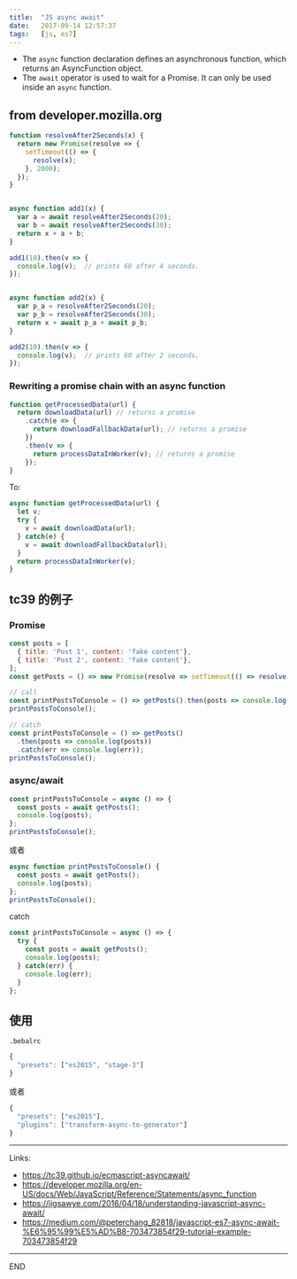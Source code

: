 ```yaml
---
title:  "JS async await"
date:   2017-09-14 12:57:37
tags:   [js, es7]
---
```


- The `async` function declaration defines an asynchronous function, which returns an AsyncFunction object.
- The `await` operator is used to wait for a Promise. It can only be used inside an `async` function.

## from developer.mozilla.org

```js
function resolveAfter2Seconds(x) {
  return new Promise(resolve => {
    setTimeout(() => {
      resolve(x);
    }, 2000);
  });
}


async function add1(x) {
  var a = await resolveAfter2Seconds(20);
  var b = await resolveAfter2Seconds(30);
  return x + a + b;
}

add1(10).then(v => {
  console.log(v);  // prints 60 after 4 seconds.
});


async function add2(x) {
  var p_a = resolveAfter2Seconds(20);
  var p_b = resolveAfter2Seconds(30);
  return x + await p_a + await p_b;
}

add2(10).then(v => {
  console.log(v);  // prints 60 after 2 seconds.
});
```

### Rewriting a promise chain with an async function
```js
function getProcessedData(url) {
  return downloadData(url) // returns a promise
    .catch(e => {
      return downloadFallbackData(url); // returns a promise
    })
    .then(v => {
      return processDataInWorker(v); // returns a promise
    });
}
```

To:

```js
async function getProcessedData(url) {
  let v;
  try {
    v = await downloadData(url); 
  } catch(e) {
    v = await downloadFallbackData(url);
  }
  return processDataInWorker(v);
}
```

## tc39 的例子

### Promise

```js
const posts = [
  { title: 'Post 1', content: 'fake content'},
  { title: 'Post 2', content: 'fake content'},
];
const getPosts = () => new Promise(resolve => setTimeout(() => resolve(posts), 1000));

// call
const printPostsToConsole = () => getPosts().then(posts => console.log(posts));
printPostsToConsole();

// catch
const printPostsToConsole = () => getPosts()
  .then(posts => console.log(posts))
  .catch(err => console.log(err));
printPostsToConsole();
```

### async/await

```js
const printPostsToConsole = async () => {
  const posts = await getPosts();
  console.log(posts);
};
printPostsToConsole();
```
或者
```js
async function printPostsToConsole() {
  const posts = await getPosts();
  console.log(posts);
};
printPostsToConsole();
```

catch
```js
const printPostsToConsole = async () => {
  try {
    const posts = await getPosts();
    console.log(posts);
  } catch(err) {
    console.log(err);
  }
};
```

## 使用
`.bebalrc`
```js
{
  "presets": ["es2015", "stage-3"]
}
```
或者
```js
{
  "presets": ["es2015"],
  "plugins": ["transform-async-to-generator"]
}
```


---
Links:
- https://tc39.github.io/ecmascript-asyncawait/
- https://developer.mozilla.org/en-US/docs/Web/JavaScript/Reference/Statements/async_function
- https://jigsawye.com/2016/04/18/understanding-javascript-async-await/
- https://medium.com/@peterchang_82818/javascript-es7-async-await-%E6%95%99%E5%AD%B8-703473854f29-tutorial-example-703473854f29
---
END
